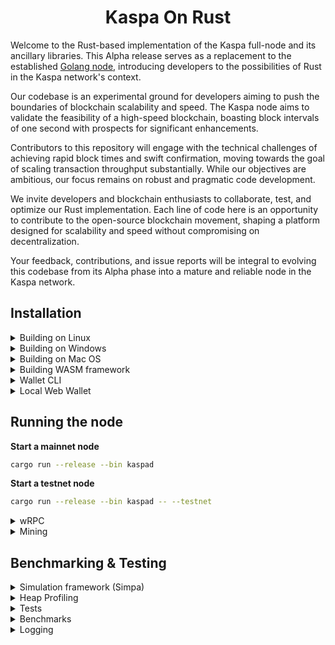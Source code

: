 
<h1 align="center">Kaspa On Rust</h1>

Welcome to the Rust-based implementation of the Kaspa full-node and its ancillary libraries. This Alpha release serves as a replacement to the established <a href="https://github.com/kaspanet/kaspad">Golang node</a>, introducing developers to the possibilities of Rust in the Kaspa network's context.

Our codebase is an experimental ground for developers aiming to push the boundaries of blockchain scalability and speed. The Kaspa node aims to validate the feasibility of a high-speed blockchain, boasting block intervals of one second with prospects for significant enhancements.

Contributors to this repository will engage with the technical challenges of achieving rapid block times and swift confirmation, moving towards the goal of scaling transaction throughput substantially. While our objectives are ambitious, our focus remains on robust and pragmatic code development.

We invite developers and blockchain enthusiasts to collaborate, test, and optimize our Rust implementation. Each line of code here is an opportunity to contribute to the open-source blockchain movement, shaping a platform designed for scalability and speed without compromising on decentralization.

Your feedback, contributions, and issue reports will be integral to evolving this codebase from its Alpha phase into a mature and reliable node in the Kaspa network.

## Installation
  <details>
  <summary>Building on Linux</summary>
  
  1. Install  general prerequisites

      ```bash
      sudo apt install build-essential \
      libssl-dev pkg-config 
      ```

  2. Install Protobuf (required for gRPC)
  
      ```bash
      sudo apt install protobuf-compiler \
      libprotobuf-dev #Required for gRPC
      ```
  3. Install the clang toolchain (required for RocksDB and WASM secp256k1 builds)

      ```bash
      sudo apt-get install clang-format clang-tidy \
      clang-tools clang clangd libc++-dev \
      libc++1 libc++abi-dev libc++abi1 \
      libclang-dev libclang1 liblldb-dev \
      libllvm-ocaml-dev libomp-dev libomp5 \ 
      lld lldb llvm-dev llvm-runtime \
      llvm python3-clang
      ```
  3. Install the [rust toolchain](https://rustup.rs/)
     
     If you already have rust installed, update it by running: `rustup update` 
  4. Install wasm-pack
      ```bash
      cargo install wasm-pack
      ```
  4. Install wasm32 target
      ```bash
      rustup target add wasm32-unknown-unknown
      ```      
  5. Clone the repo
      ```bash
      git clone https://github.com/kaspanet/rusty-kaspa
      cd rusty-kaspa
      ```
  </details>



  <details>  
  <summary>Building on Windows</summary>


  1. [Install Git for Windows](https://gitforwindows.org/) or an alternative Git distribution.

  2. Install [Protocol Buffers](https://github.com/protocolbuffers/protobuf/releases/download/v21.10/protoc-21.10-win64.zip) and add the `bin` directory to your `Path`

  
3. Install [LLVM-15.0.6-win64.exe](https://github.com/llvm/llvm-project/releases/download/llvmorg-15.0.6/LLVM-15.0.6-win64.exe)

    Add the `bin` directory of the LLVM installation (`C:\Program Files\LLVM\bin`) to PATH
    
    set `LIBCLANG_PATH` environment variable to point to the `bin` directory as well

    **IMPORTANT:** Due to C++ dependency configuration issues, LLVM `AR` installation on Windows may not function correctly when switching between WASM and native C++ code compilation (native `RocksDB+secp256k1` vs WASM32 builds of `secp256k1`). Unfortunately, manually setting `AR` environment variable also confuses C++ build toolchain (it should not be set for native but should be set for WASM32 targets). Currently, the best way to address this, is as follows: after installing LLVM on Windows, go to the target `bin` installation directory and copy or rename `LLVM_AR.exe` to `AR.exe`.
  
  4. Install the [rust toolchain](https://rustup.rs/)
     
     If you already have rust installed, update it by running: `rustup update` 
  5. Install wasm-pack
      ```bash
      cargo install wasm-pack
      ```
  6. Install wasm32 target
      ```bash
      rustup target add wasm32-unknown-unknown
      ```      
  7. Clone the repo
      ```bash
      git clone https://github.com/kaspanet/rusty-kaspa
      cd rusty-kaspa
      ```
 </details>      


  <details>  
  <summary>Building on Mac OS</summary>


  1. Install Protobuf (required for gRPC)
      ```bash
      brew install protobuf
      ```
  2. Install llvm. 
  
      The default XCode installation of `llvm` does not support WASM build targets.
To build WASM on MacOS you need to install `llvm` from homebrew (at the time of writing, the llvm version for MacOS is 16.0.1).
      ```bash
      brew install llvm
      ```

      **NOTE:** Homebrew can use different keg installation locations depending on your configuration. For example:
      - `/opt/homebrew/opt/llvm` -> `/opt/homebrew/Cellar/llvm/16.0.1`
      - `/usr/local/Cellar/llvm/16.0.1`

      To determine the installation location you can use `brew list llvm` command and then modify the paths below accordingly:
      ```bash
      % brew list llvm
      /usr/local/Cellar/llvm/16.0.1/bin/FileCheck
      /usr/local/Cellar/llvm/16.0.1/bin/UnicodeNameMappingGenerator
      ...
      ```
      If you have `/opt/homebrew/Cellar`, then you should be able to use `/opt/homebrew/opt/llvm`.

      Add the following to your `~/.zshrc` file:
      ```bash
      export PATH="/opt/homebrew/opt/llvm/bin:$PATH"
      export LDFLAGS="-L/opt/homebrew/opt/llvm/lib"
      export CPPFLAGS="-I/opt/homebrew/opt/llvm/include"
      export AR=/opt/homebrew/opt/llvm/bin/llvm-ar
      ```

      Reload the `~/.zshrc` file
      ```bash
      source ~/.zshrc
      ```
  3. Install the [rust toolchain](https://rustup.rs/)
     
     If you already have rust installed, update it by running: `rustup update` 
  4. Install wasm-pack
      ```bash
      cargo install wasm-pack
      ```
  4. Install wasm32 target
      ```bash
      rustup target add wasm32-unknown-unknown
      ```      
  5. Clone the repo
      ```bash
      git clone https://github.com/kaspanet/rusty-kaspa
      cd rusty-kaspa
      ```

 </details>   

  <details>

  <summary>Building WASM framework</summary>

  Rust WebAssembly (Wasm) refers to the use of the Rust programming language to write code that can be compiled into WebAssembly, a binary instruction format that runs in web browsers. This allows for easy development using JS/TS while retaining the benefits of Rust.

  The library can be build in for `NodeJS`, `React Native` and as an `ES6 Module`

  <details>

  <summary>
  NodeJS
  </summary>

  ```bash
  cd rusty-kaspa
  cd wasm
  ./build-node
  cd nodejs
  npm install
  ```

  </details>

  <details>

  <summary>
  React Native
  </summary>

  ```bash
  cd rusty-kaspa
  cd wasm
  ./build-react-native
  ```

  </details>

  <details>

  <summary>
  ES6
  </summary>

  ```bash
  cd rusty-kaspa
  cd wasm
  ./build-web
  ```

  </details>

  <br>
  This will produce a folder: "nodejs", "web" or "react-native" library in `/wasm` directory depending on your selection.



  </details>

<details>

<summary>
Wallet CLI
</summary>



```bash
cd cli
cargo run --release
```

Wallet CLI is now available via the `/cli` or `/kos` projects.
For KOS, please see [`kos/README.md`](kos/README.md)

</details>



<details>

<summary>
Local Web Wallet
</summary>

Run an http server inside of `wallet/wasm/web` folder. If you don't have once, you can use the following:

```bash
cd wallet/wasm/web
cargo install basic-http-server
basic-http-server
```
The *basic-http-server* will serve on port 4000 by default, so open your web browser and load http://localhost:4000

The framework is compatible with all major desktop and mobile browsers.


</details>


## Running the node

  **Start a mainnet node**

  ```bash
  cargo run --release --bin kaspad
  ```
  **Start a testnet node**

  ```bash
cargo run --release --bin kaspad -- --testnet
  ```


<details>

  <summary>
wRPC
  </summary>

  wRPC subsystem is disabled by default in `kaspad` and can be enabled via:


  JSON protocol:
  ```bash
  --rpclisten-json = <interface:port>
  ```

  Borsh protocol:
  ```bash
  --rpclisten-borsh = <interface:port>
  ```

  **Sidenote:**

  Rusty Kaspa integrates an optional wRPC
  subsystem. wRPC is a high-performance, platform-neutral, Rust-centric, WebSocket-framed RPC 
  implementation that can use [Borsh](https://borsh.io/) and JSON protocol encoding.

  JSON protocol messaging 
  is similar to JSON-RPC 1.0, but differs from the specification due to server-side 
  notifications.

  [Borsh](https://borsh.io/) encoding is meant for inter-process communication. When using [Borsh](https://borsh.io/)
  both client and server should be built from the same codebase.  

  JSON protocol is based on 
  Kaspa data structures and is data-structure-version agnostic. You can connect to the
  JSON endpoint using any WebSocket library. Built-in RPC clients for JavaScript and
  TypeScript capable of running in web browsers and Node.js are available as a part of
  the Kaspa WASM framework.

  **wRPC to gRPC Proxy is deprecated and no longer supported.**

</details>



<details>

<summary>
Mining
</summary>

Mining is currently supported only on testnet, so once you've setup a test node, follow these instructions.

1. Download and unzip the latest binaries bundle of [kaspanet/kaspad](https://github.com/kaspanet/kaspad/releases).

2. In a separate terminal run the kaspanet/kaspad miner:

    ```
    kaspaminer --testnet --miningaddr kaspatest:qrcqat6l9zcjsu7swnaztqzrv0s7hu04skpaezxk43y4etj8ncwfk308jlcew
    ```

    This will create and feed a DAG with the miner getting block templates from the node and submitting them back when mined. The node processes and stores the blocks while applying all currently implemented logic. Execution can be stopped and resumed, the data is persisted in a database.

    You can replace the above mining address with your own address by creating one as described [here](https://github.com/kaspanet/docs/blob/main/Getting%20Started/Full%20Node%20Installation.md#creating-a-wallet-optional). 

</details>


## Benchmarking & Testing


<details> 

<summary>Simulation framework (Simpa)</summary>

Logging in `kaspad` and `simpa` can be [filtered](https://docs.rs/env_logger/0.10.0/env_logger/#filtering-results) by either:

The current codebase supports a full in-process network simulation, building an actual DAG over virtual time with virtual delay and benchmarking validation time (following the simulation generation). 

To see the available commands
```bash 
cargo run --release --bin simpa -- --help
``` 

The following command will run a simulation to produce 1000 blocks with communication delay of 2 seconds and 8 BPS (blocks per second) while attempting to fill each block with up to 200 transactions.   

```bash
cargo run --release --bin simpa -- -t=200 -d=2 -b=8 -n=1000
```

</details>




<details> 

<summary>Heap Profiling</summary>

Heap-profiling in `kaspad` and `simpa` can be done by enabling `heap` feature and profile using the `--features` argument

```bash
cargo run --bin kaspad --profile heap --features=heap
```

It will produce `{bin-name}-heap.json` file in the root of the workdir, that can be inspected by the [dhat-viewer](https://github.com/unofficial-mirror/valgrind/tree/master/dhat)

</details>


<details> 

<summary>Tests</summary>


**Run unit and most integration tests**

```bash
cd rusty-kaspa
cargo test --release
// or install nextest and run
```



**Using nextest**

```bash
cd rusty-kaspa
cargo nextest run --release
```



</details>


<details> 

<summary>Benchmarks</summary>

```bash
cd rusty-kaspa
cargo bench
```

</details>

<details> 

<summary>Logging</summary>

Logging in `kaspad` and `simpa` can be [filtered](https://docs.rs/env_logger/0.10.0/env_logger/#filtering-results) by either:

1. Defining the environment variable `RUST_LOG`
2. Adding the --loglevel argument like in the following example:

    ```
    (cargo run --bin kaspad -- --loglevel info,kaspa_rpc_core=trace,kaspa_grpc_core=trace,consensus=trace,kaspa_core=trace) 2>&1 | tee ~/rusty-kaspa.log
    ```
    In this command we set the `loglevel` to `INFO`.

</details>



